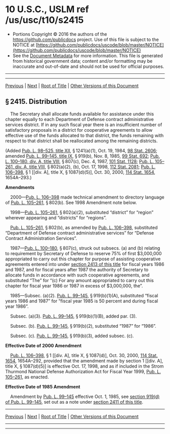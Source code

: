 ---
---

# 10 U.S.C., USLM ref /us/usc/t10/s2415

* Portions Copyright © 2016 the authors of the https://github.com/publicdocs project.
  Use of this file is subject to the NOTICE at [https://github.com/publicdocs/uscode/blob/master/NOTICE](https://github.com/publicdocs/uscode/blob/master/NOTICE)
* See the [Document Metadata](././../../../../../..//README.md) for more information.
  This file is generated from historical government data; content and/or formatting may be inaccurate and out-of-date and should not be used for official purposes.

----------
----------

[Previous](./../../../../../..//us/usc/t10/stA/ptIV/ch142/m__us_usc_t10_s2414.md) | [Next](./../../../../../..//us/usc/t10/stA/ptIV/ch142/m__us_usc_t10_s2416.md) | [Root of Title](./../../../../../../) | [Other Versions of this Document](https://publicdocs.github.io/go/links?ns=uslm&ref=%2Fus%2Fusc%2Ft10%2Fs2415)

## § 2415. Distribution

    The Secretary shall allocate funds available for assistance under this chapter equally to each Department of Defense contract administrative services district. If in any such fiscal year there is an insufficient number of satisfactory proposals in a district for cooperative agreements to allow effective use of the funds allocated to that district, the funds remaining with respect to that district shall be reallocated among the remaining districts.

(Added [Pub. L. 98–525, title XII][/us/pl/98/525/tXII], § 1241(a)(1), Oct. 19, 1984, [98 Stat. 2606][/us/stat/98/2606]; amended [Pub. L. 99–145, title IX][/us/pl/99/145/tIX], § 919(b), Nov. 8, 1985, [99 Stat. 692][/us/stat/99/692]; [Pub. L. 100–180, div. A, title VIII][/us/pl/100/180/dA/tVIII], § 807(c), Dec. 4, 1987, [101 Stat. 1128][/us/stat/101/1128]; [Pub. L. 105–261, div. A, title VIII][/us/pl/105/261/dA/tVIII], § 802(a)(2), (b), Oct. 17, 1998, [112 Stat. 2081][/us/stat/112/2081]; [Pub. L. 106–398][/us/pl/106/398], § 1 \[\[div. A\], title X, § 1087(d)(5)\], Oct. 30, 2000, [114 Stat. 1654][/us/stat/114/1654], 1654A–293.)

 __Amendments__ 

    2000—[Pub. L. 106–398][/us/pl/106/398] made technical amendment to directory language of [Pub. L. 105–261][/us/pl/105/261], § 802(b). See 1998 Amendment note below.

    1998—[Pub. L. 105–261][/us/pl/105/261], § 802(a)(2), substituted “district” for “region” wherever appearing and “districts” for “regions”.

    [Pub. L. 105–261][/us/pl/105/261], § 802(b), as amended by [Pub. L. 106–398][/us/pl/106/398], substituted “Department of Defense contract administrative services” for “Defense Contract Administration Services”.

    1987—[Pub. L. 100–180][/us/pl/100/180], § 807(c), struck out subsecs. (a) and (b) relating to requirement by Secretary of Defense to reserve 75% of first $3,000,000 appropriated to carry out this chapter for purpose of assisting cooperative agreements entered into under [section 2413 of this title][/us/usc/t10/s2413] for fiscal years 1986 and 1987, and for fiscal years after 1987 the authority of Secretary to allocate funds in accordance with such cooperative agreements, and substituted “The” for “(c) For any amount appropriated to carry out this chapter for fiscal year 1986 or 1987 in excess of $3,000,000, the”.

    1985—Subsec. (a)(2). [Pub. L. 99–145][/us/pl/99/145], § 919(b)(1)(A), substituted “fiscal years 1986 and 1987” for “fiscal year 1985 is 50 percent and during fiscal year 1986”.

    Subsec. (a)(3). [Pub. L. 99–145][/us/pl/99/145], § 919(b)(1)(B), added par. (3).

    Subsec. (b). [Pub. L. 99–145][/us/pl/99/145], § 919(b)(2), substituted “1987” for “1986”.

    Subsec. (c). [Pub. L. 99–145][/us/pl/99/145], § 919(b)(3), added subsec. (c).

 __Effective Date of 2000 Amendment__ 

    [Pub. L. 106–398][/us/pl/106/398], § 1 \[\[div. A\], title X, § 1087(d)\], Oct. 30, 2000, [114 Stat. 1654][/us/stat/114/1654], 1654A–292, provided that the amendment made by section 1 \[\[div. A\], title X, § 1087(d)(5)\] is effective Oct. 17, 1998, and as if included in the Strom Thurmond National Defense Authorization Act for Fiscal Year 1999, [Pub. L. 105–261][/us/pl/105/261], as enacted.

 __Effective Date of 1985 Amendment__ 

    Amendment by [Pub. L. 99–145][/us/pl/99/145] effective Oct. 1, 1985, see [section 919(d) of Pub. L. 99–145][/us/pl/99/145/s919/d], set out as a note under [section 2411 of this title][/us/usc/t10/s2411].

----------

[Previous](./../../../../../..//us/usc/t10/stA/ptIV/ch142/m__us_usc_t10_s2414.md) | [Next](./../../../../../..//us/usc/t10/stA/ptIV/ch142/m__us_usc_t10_s2416.md) | [Root of Title](./../../../../../../) | [Other Versions of this Document](https://publicdocs.github.io/go/links?ns=uslm&ref=%2Fus%2Fusc%2Ft10%2Fs2415)

----------
----------

[/us/pl/98/525/tXII]: https://publicdocs.github.io/go/links?ns=uslm&ref=%2Fus%2Fpl%2F98%2F525%2FtXII
[/us/stat/98/2606]: https://publicdocs.github.io/go/links?ns=uslm&ref=%2Fus%2Fstat%2F98%2F2606
[/us/pl/99/145/tIX]: https://publicdocs.github.io/go/links?ns=uslm&ref=%2Fus%2Fpl%2F99%2F145%2FtIX
[/us/stat/99/692]: https://publicdocs.github.io/go/links?ns=uslm&ref=%2Fus%2Fstat%2F99%2F692
[/us/pl/100/180/dA/tVIII]: https://publicdocs.github.io/go/links?ns=uslm&ref=%2Fus%2Fpl%2F100%2F180%2FdA%2FtVIII
[/us/stat/101/1128]: https://publicdocs.github.io/go/links?ns=uslm&ref=%2Fus%2Fstat%2F101%2F1128
[/us/pl/105/261/dA/tVIII]: https://publicdocs.github.io/go/links?ns=uslm&ref=%2Fus%2Fpl%2F105%2F261%2FdA%2FtVIII
[/us/stat/112/2081]: https://publicdocs.github.io/go/links?ns=uslm&ref=%2Fus%2Fstat%2F112%2F2081
[/us/pl/106/398]: https://publicdocs.github.io/go/links?ns=uslm&ref=%2Fus%2Fpl%2F106%2F398
[/us/stat/114/1654]: https://publicdocs.github.io/go/links?ns=uslm&ref=%2Fus%2Fstat%2F114%2F1654
[/us/pl/106/398]: https://publicdocs.github.io/go/links?ns=uslm&ref=%2Fus%2Fpl%2F106%2F398
[/us/pl/105/261]: https://publicdocs.github.io/go/links?ns=uslm&ref=%2Fus%2Fpl%2F105%2F261
[/us/pl/105/261]: https://publicdocs.github.io/go/links?ns=uslm&ref=%2Fus%2Fpl%2F105%2F261
[/us/pl/105/261]: https://publicdocs.github.io/go/links?ns=uslm&ref=%2Fus%2Fpl%2F105%2F261
[/us/pl/106/398]: https://publicdocs.github.io/go/links?ns=uslm&ref=%2Fus%2Fpl%2F106%2F398
[/us/pl/100/180]: https://publicdocs.github.io/go/links?ns=uslm&ref=%2Fus%2Fpl%2F100%2F180
[/us/usc/t10/s2413]: https://publicdocs.github.io/go/links?ns=uslm&ref=%2Fus%2Fusc%2Ft10%2Fs2413
[/us/pl/99/145]: https://publicdocs.github.io/go/links?ns=uslm&ref=%2Fus%2Fpl%2F99%2F145
[/us/pl/99/145]: https://publicdocs.github.io/go/links?ns=uslm&ref=%2Fus%2Fpl%2F99%2F145
[/us/pl/99/145]: https://publicdocs.github.io/go/links?ns=uslm&ref=%2Fus%2Fpl%2F99%2F145
[/us/pl/99/145]: https://publicdocs.github.io/go/links?ns=uslm&ref=%2Fus%2Fpl%2F99%2F145
[/us/pl/106/398]: https://publicdocs.github.io/go/links?ns=uslm&ref=%2Fus%2Fpl%2F106%2F398
[/us/stat/114/1654]: https://publicdocs.github.io/go/links?ns=uslm&ref=%2Fus%2Fstat%2F114%2F1654
[/us/pl/105/261]: https://publicdocs.github.io/go/links?ns=uslm&ref=%2Fus%2Fpl%2F105%2F261
[/us/pl/99/145]: https://publicdocs.github.io/go/links?ns=uslm&ref=%2Fus%2Fpl%2F99%2F145
[/us/pl/99/145/s919/d]: https://publicdocs.github.io/go/links?ns=uslm&ref=%2Fus%2Fpl%2F99%2F145%2Fs919%2Fd
[/us/usc/t10/s2411]: https://publicdocs.github.io/go/links?ns=uslm&ref=%2Fus%2Fusc%2Ft10%2Fs2411


